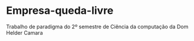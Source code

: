 # Empresa-queda-livre
Trabalho de paradigma do 2º semestre de Ciência da computação da Dom Helder Camara
